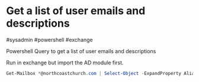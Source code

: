 # Get a list of user emails and descriptions
#sysadmin #powershell #exchange 

Powershell Query to get a list of user emails and descriptions

Run in exchange but import the AD module first.

```powershell
Get-Mailbox *@northcoastchurch.com | Select-Object -ExpandProperty Alias | Get-ADUser -filter * -Properties EmailAddress, description | ft EmailAddress, description > C:\emailsanddescriptions.txt
```